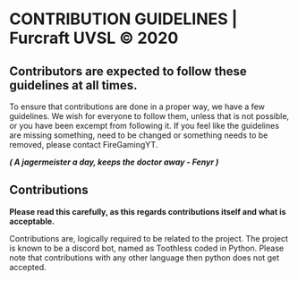 # CONTRIBUTION GUIDELINES | Furcraft UVSL © 2020
## Contributors are expected to follow these guidelines at all times.

To ensure that contributions are done in a proper way, we have a few guidelines. We wish for everyone to follow them, unless that is not possible, or you have been excempt from following it. If you feel like the guidelines are missing something, need to be changed or something needs to be removed, please contact FireGamingYT.

***( A jagermeister a day, keeps the doctor away - Fenyr )***

## Contributions
**Please read this carefully, as this regards contributions itself and what is acceptable.**

Contributions are, logically required to be related to the project. 
The project is known to be a discord bot, named as Toothless coded in Python.
Please note that contributions with any other language then python does not get accepted.
